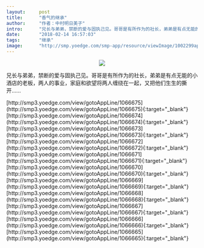```yaml
---
layout:     post
title:      "香气的继承"
author:     "作者：中村明日美子"
intro:      "兄长与弟弟，禁断的爱与固执己见。哥哥是有所作为的社长，弟弟是有点无能的小酒店的老板，两人的事业，家庭和欲望将两人缠绕在一起，又把他们生生的撕开……"
date:       "2018-02-14 16:57:03"
tags:       "继承"
image:      "http://smp.yoedge.com/smp-app/resource/viewImage/1002299appline.png"
---
```

<div style="text-align: center">
<p><img src="http://smp.yoedge.com/smp-app/resource/viewImage/1002299appline.png"/></p>
</div>
<p class="post-meta">
<span>兄长与弟弟，禁断的爱与固执己见。哥哥是有所作为的社长，弟弟是有点无能的小酒店的老板，两人的事业，家庭和欲望将两人缠绕在一起，又把他们生生的撕开……</span>
</p>
[http://smp3.yoedge.com/view/gotoAppLine/1066675](http://smp3.yoedge.com/view/gotoAppLine/1066675){:target="_blank"}
[http://smp3.yoedge.com/view/gotoAppLine/1066674](http://smp3.yoedge.com/view/gotoAppLine/1066674){:target="_blank"}
[http://smp3.yoedge.com/view/gotoAppLine/1066673](http://smp3.yoedge.com/view/gotoAppLine/1066673){:target="_blank"}
[http://smp3.yoedge.com/view/gotoAppLine/1066672](http://smp3.yoedge.com/view/gotoAppLine/1066672){:target="_blank"}
[http://smp3.yoedge.com/view/gotoAppLine/1066671](http://smp3.yoedge.com/view/gotoAppLine/1066671){:target="_blank"}
[http://smp3.yoedge.com/view/gotoAppLine/1066670](http://smp3.yoedge.com/view/gotoAppLine/1066670){:target="_blank"}
[http://smp3.yoedge.com/view/gotoAppLine/1066669](http://smp3.yoedge.com/view/gotoAppLine/1066669){:target="_blank"}
[http://smp3.yoedge.com/view/gotoAppLine/1066668](http://smp3.yoedge.com/view/gotoAppLine/1066668){:target="_blank"}
[http://smp3.yoedge.com/view/gotoAppLine/1066667](http://smp3.yoedge.com/view/gotoAppLine/1066667){:target="_blank"}
[http://smp3.yoedge.com/view/gotoAppLine/1066666](http://smp3.yoedge.com/view/gotoAppLine/1066666){:target="_blank"}
[http://smp3.yoedge.com/view/gotoAppLine/1066665](http://smp3.yoedge.com/view/gotoAppLine/1066665){:target="_blank"}


